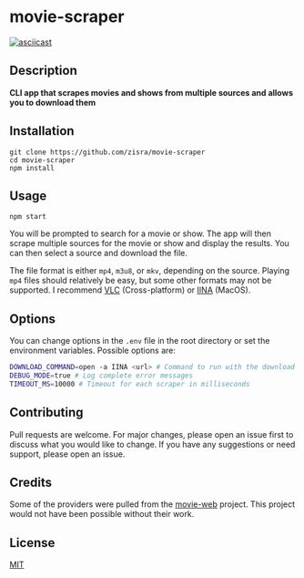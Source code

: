 # movie-scraper

[![asciicast](https://asciinema.org/a/dWWWtKL9lQamYir3IMlfCTEfM.svg)](https://asciinema.org/a/dWWWtKL9lQamYir3IMlfCTEfM)

## Description

**CLI app that scrapes movies and shows from multiple sources and allows you to download them**

## Installation

```
git clone https://github.com/zisra/movie-scraper
cd movie-scraper
npm install
```

## Usage

```
npm start
```

You will be prompted to search for a movie or show. The app will then scrape multiple sources for the movie or show and display the results. You can then select a source and download the file.

The file format is either `mp4`, `m3u8`, or `mkv`, depending on the source. Playing `mp4` files should relatively be easy, but some other formats may not be supported. I recommend [VLC](https://www.videolan.org/vlc/index.html) (Cross-platform) or [IINA](https://iina.io/) (MacOS).

## Options

You can change options in the `.env` file in the root directory or set the environment variables. Possible options are:

```sh
DOWNLOAD_COMMAND=open -a IINA <url> # Command to run with the download link. '<url>' will be be automatically replaced with the download link
DEBUG_MODE=true # Log complete error messages
TIMEOUT_MS=10000 # Timeout for each scraper in milliseconds
```

## Contributing

Pull requests are welcome. For major changes, please open an issue first to discuss what you would like to change. If you have any suggestions or need support, please open an issue.

## Credits

Some of the providers were pulled from the [movie-web](https://github.com/movie-web/movie-web) project. This project would not have been possible without their work.

## License

[MIT](https://choosealicense.com/licenses/mit/)
